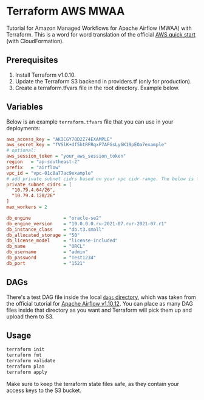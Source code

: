 # Terraform AWS MWAA

Tutorial for Amazon Managed Workflows for Apache Airflow (MWAA) with Terraform. This is a word for word translation of the official [AWS quick start](https://docs.aws.amazon.com/mwaa/latest/userguide/quick-start.html) (with CloudFormation).

## Prerequisites
1. Install Terraform v1.0.10.
2. Update the Terraform S3 backend in providers.tf (only for production).
3. Create a terraform.tfvars file in the root directory. Example below.

## Variables

Below is an example `terraform.tfvars` file that you can use in your deployments:

```ini
aws_access_key = "AKICGY7QD2Z74EXAMPLE"
aws_secret_key = "fVSlK+df5htRFRqxP7AFGsLy6K19pEOa7example"
# optional:
aws_session_token = "your_aws_session_token"
region   = "ap-southeast-2"
prefix   = "airflow"
vpc_id = "vpc-01c8a77ac9example"
# add private subnet cidrs based on your vpc cidr range. The below is for the VPC CIDR: 10.79.4.0/22
private_subnet_cidrs = [
  "10.79.4.64/26",
  "10.79.4.128/26"
]
max_workers = 2

db_engine            = "oracle-se2"
db_engine_version    = "19.0.0.0.ru-2021-07.rur-2021-07.r1"
db_instance_class    = "db.t3.small"
db_allocated_storage = "50"
db_license_model     = "license-included"
db_name              = "ORCL"
db_username          = "admin"
db_password          = "Test1234"
db_port              = "1521"
```

## DAGs

There's a test DAG file inside the local [`dags` directory](./dags), which was taken from the official tutorial for [Apache Airflow v1.10.12](https://airflow.apache.org/docs/apache-airflow/1.10.12/tutorial.html#example-pipeline-definition). You can place as many DAG files inside that directory as you want and Terraform will pick them up and upload them to S3.

## Usage

```bash
terraform init
terraform fmt
terraform validate
terraform plan
terraform apply
```

Make sure to keep the terraform state files safe, as they contain your access keys to the S3 bucket.
